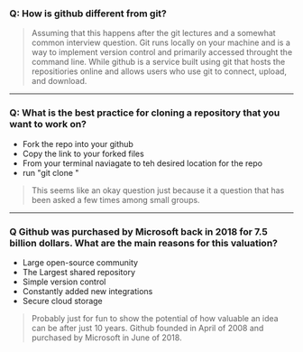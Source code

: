 ### **Q:** How is github different from git?

> Assuming that this happens after the git lectures and a somewhat common interview question. Git runs locally on your machine and is a way to implement version control and primarily accessed throught the command line. While github is a service built using git that hosts the repositiories online and allows users who use git to connect, upload, and download.

---

### **Q:** What is the best practice for cloning a repository that you want to work on?
- Fork the repo into your github
- Copy the link to your forked files
- From your terminal naviagate to teh desired location for the repo
- run "git clone <copied link>"

> This seems like an okay question just because it a question that has been asked a few times among small groups. 

---
 ### **Q** Github was purchased by Microsoft back in 2018 for 7.5 billion dollars. What are the main reasons for this valuation?
 - Large open-source community
 - The Largest shared repository
 - Simple version control
 - Constantly added new integrations
 - Secure cloud storage

 > Probably just for fun to show the potential of how valuable an idea can be after just 10 years.  Github founded in April of 2008 and purchased by Microsoft in June of 2018.